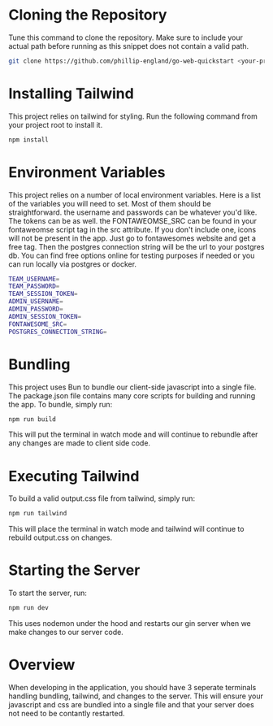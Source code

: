 # Cloning the Repository
Tune this command to clone the repository. Make sure to include your actual path before running as this snippet does not contain a valid path.
```bash
git clone https://github.com/phillip-england/go-web-quickstart <your-project-dir>
```

# Installing Tailwind
This project relies on tailwind for styling. Run the following command from your project root to install it.
```bash
npm install
```

# Environment Variables
This project relies on a number of local environment variables. Here is a list of the variables you will need to set. Most of them should be straightforward. the username and passwords can be whatever you'd like. The tokens can be as well. the FONTAWEOMSE_SRC can be found in your fontaweomse script tag in the src attribute. If you don't include one, icons will not be present in the app. Just go to fontawesomes website and get a free tag. Then the postgres connection string will be the url to your postgres db. You can find free options online for testing purposes if needed or you can run locally via postgres or docker.
```bash
TEAM_USERNAME=
TEAM_PASSWORD=
TEAM_SESSION_TOKEN=
ADMIN_USERNAME=
ADMIN_PASSWORD=
ADMIN_SESSION_TOKEN=
FONTAWESOME_SRC=
POSTGRES_CONNECTION_STRING=
```

# Bundling
This project uses Bun to bundle our client-side javascript into a single file. The package.json file contains many core scripts for building and running the app. To bundle, simply run:
```bash
npm run build
```
This will put the terminal in watch mode and will continue to rebundle after any changes are made to client side code.

# Executing Tailwind
To build a valid output.css file from tailwind, simply run:
```bash
npm run tailwind
```
This will place the terminal in watch mode and tailwind will continue to rebuild output.css on changes.

# Starting the Server
To start the server, run:
```bash
npm run dev
```
This uses nodemon under the hood and restarts our gin server when we make changes to our server code.

# Overview
When developing in the application, you should have 3 seperate terminals handling bundling, tailwind, and changes to the server. This will ensure your javascript and css are bundled into a single file and that your server does not need to be contantly restarted.

